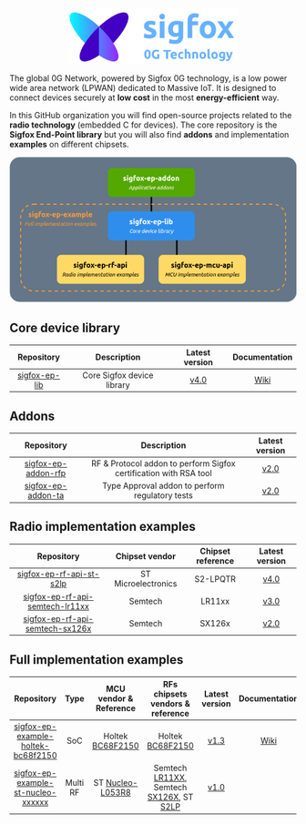 <p align="center">
  <img src="https://github.com/sigfox-tech-radio/.github/raw/master/images/logo_readme.drawio.png" width="300"/>
</p>

The global 0G Network, powered by Sigfox 0G technology, is a low power wide area network (LPWAN) dedicated to Massive IoT. It is designed to connect devices securely at **low cost** in the most **energy-efficient** way.

In this GitHub organization you will find open-source projects related to the **radio technology** (embedded C for devices). The core repository is the **Sigfox End-Point library** but you will also find **addons** and implementation **examples** on different chipsets.

<p align="center">
  <img src="https://github.com/sigfox-tech-radio/.github/raw/master/images/organization.drawio.png" width="600"/>
</p>

## Core device library

| Repository | Description | Latest version | Documentation |
|:---:|:---:|:---:|:---:|
| [sigfox-ep-lib](https://github.com/sigfox-tech-radio/sigfox-ep-lib) | Core Sigfox device library | [v4.0](https://github.com/sigfox-tech-radio/sigfox-ep-lib/releases/tag/v4.0) | [Wiki](https://github.com/sigfox-tech-radio/sigfox-ep-lib/wiki) |

## Addons

| Repository | Description | Latest version |
|:---:|:---:|:---:|
| [sigfox-ep-addon-rfp](https://github.com/sigfox-tech-radio/sigfox-ep-addon-rfp) | RF & Protocol addon to perform Sigfox certification with RSA tool | [v2.0](https://github.com/sigfox-tech-radio/sigfox-ep-addon-rfp/releases/tag/v2.0) |
| [sigfox-ep-addon-ta](https://github.com/sigfox-tech-radio/sigfox-ep-addon-ta) | Type Approval addon to perform regulatory tests | [v2.0](https://github.com/sigfox-tech-radio/sigfox-ep-addon-ta/releases/tag/v2.0) |

## Radio implementation examples

| Repository | Chipset vendor | Chipset reference | Latest version |
|:---:|:---:|:---:|:---:|
| [sigfox-ep-rf-api-st-s2lp](https://github.com/sigfox-tech-radio/sigfox-ep-rf-api-st-s2lp) | ST Microelectronics | S2-LPQTR | [v4.0](https://github.com/sigfox-tech-radio/sigfox-ep-rf-api-st-s2lp/releases/tag/v4.0) |
| [sigfox-ep-rf-api-semtech-lr11xx](https://github.com/sigfox-tech-radio/sigfox-ep-rf-api-semtech-lr11xx) | Semtech | LR11xx | [v3.0](https://github.com/sigfox-tech-radio/sigfox-ep-rf-api-semtech-lr11xx/releases/tag/v3.0) |
| [sigfox-ep-rf-api-semtech-sx126x](https://github.com/sigfox-tech-radio/sigfox-ep-rf-api-semtech-sx126x) | Semtech | SX126x | [v2.0](https://github.com/sigfox-tech-radio/sigfox-ep-rf-api-semtech-sx126x/releases/tag/v2.0) |

## Full implementation examples

| Repository | Type | MCU vendor & Reference |  RFs chipsets vendors & reference | Latest version | Documentation |
|:---:|:---:|:---:|:---:|:---:|:---:|
| [sigfox-ep-example-holtek-bc68f2150](https://github.com/sigfox-tech-radio/sigfox-ep-example-holtek-bc68f2150) | SoC | Holtek [BC68F2150](https://www.bestmodulescorp.com/sgb-1501-rc1.html) | Holtek [BC68F2150](https://www.bestmodulescorp.com/sgb-1501-rc1.html) | [v1.3](https://github.com/sigfox-tech-radio/sigfox-ep-example-holtek-bc68f2150/releases/tag/v1.3) | [Wiki](https://github.com/sigfox-tech-radio/sigfox-ep-example-holtek-bc68f2150/wiki) |
| [sigfox-ep-example-st-nucleo-xxxxxx](https://github.com/sigfox-tech-radio/sigfox-ep-example-st-nucleo-xxxxxx) | Multi RF | ST [Nucleo-L053R8](https://www.st.com/en/evaluation-tools/nucleo-l053r8.html) | Semtech [LR11XX](https://www.semtech.com/products/wireless-rf/lora-edge/lr1110dvk1tbks), Semtech [SX126X](https://www.semtech.fr/products/wireless-rf/lora-connect/sx1261dvk1bas), ST [S2LP](https://www.st.com/en/evaluation-tools/steval-fki868v2.html) | [v1.0](https://github.com/sigfox-tech-radio/sigfox-ep-example-st-nucleo-xxxxxx/releases/tag/v1.0) | |
